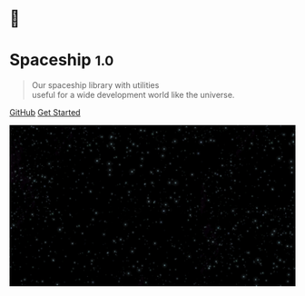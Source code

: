 # 🚀

# Spaceship <small>1.0</small>

> Our spaceship library with utilities <br> useful for a wide development world like the universe.

[GitHub](https://github.com/emplody/spaceship/)
[Get Started](#Spaceship)


<!-- background image -->
![](_media/space.png)